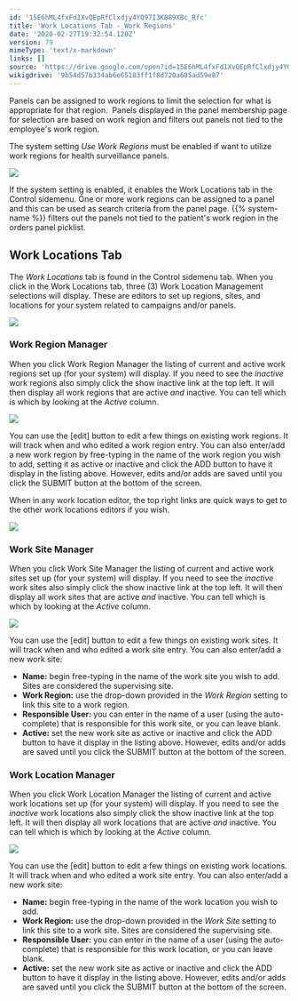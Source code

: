 ```yaml
---
id: '15E6hML4fxFd1XvQEpRfClxdjy4YQ97I3KB89XBc_Rfc'
title: 'Work Locations Tab - Work Regions'
date: '2020-02-27T19:32:54.120Z'
version: 79
mimeType: 'text/x-markdown'
links: []
source: 'https://drive.google.com/open?id=15E6hML4fxFd1XvQEpRfClxdjy4YQ97I3KB89XBc_Rfc'
wikigdrive: '9b54d57b334ab6e65183ff1f8d720a685ad59e87'
---
```

Panels can be assigned to work regions to limit the selection for what is appropriate for that region.  Panels displayed in the panel membership page for selection are based on work region and filters out panels not tied to the employee's work region.

The system setting *Use Work Regions* must be enabled if want to utilize work regions for health surveillance panels.

![](../work-locations-tab-work-regions.assets/5ae5b8b79a04ea23de59193ea368c61f.png)

If the system setting is enabled, it enables the Work Locations tab in the Control sidemenu. One or more work regions can be assigned to a panel and this can be used as search criteria from the panel page. {{% system-name %}} filters out the panels not tied to the patient's work region in the orders panel picklist.

## Work Locations Tab

The *Work Locations* tab is found in the Control sidemenu tab. When you click in the Work Locations tab, three (3) Work Location Management selections will display. These are editors to set up regions, sites, and locations for your system related to campaigns and/or panels.

![](../work-locations-tab-work-regions.assets/bf3721eb57a1b5fdd3954e79cf8b1388.png)

### Work Region Manager

When you click Work Region Manager the listing of current and active work regions set up (for your system) will display. If you need to see the *inactive* work regions also simply click the show inactive link at the top left. It will then display all work regions that are active *and* inactive. You can tell which is which by looking at the *Active* column.

![](../work-locations-tab-work-regions.assets/83e70b778c59da20a140245e4a47daaf.png)

You can use the [edit] button to edit a few things on existing work regions. It will track when and who edited a work region entry. You can also enter/add a new work region by free-typing in the name of the work region you wish to add, setting it as active or inactive and click the ADD button to have it display in the listing above. However, edits and/or adds are saved until you click the SUBMIT button at the bottom of the screen.

When in any work location editor, the top right links are quick ways to get to the other work locations editors if you wish.

![](../work-locations-tab-work-regions.assets/83e70b778c59da20a140245e4a47daaf.png)

### Work Site Manager

When you click Work Site Manager the listing of current and active work sites set up (for your system) will display. If you need to see the *inactive* work sites also simply click the show inactive link at the top left. It will then display all work sites that are active *and* inactive. You can tell which is which by looking at the *Active* column.

![](../work-locations-tab-work-regions.assets/9a9550f514528142e24a714ca266c44f.png)

You can use the [edit] button to edit a few things on existing work sites. It will track when and who edited a work site entry. You can also enter/add a new work site:

* <strong>Name:</strong> begin free-typing in the name of the work site you wish to add. Sites are considered the supervising site.
* <strong>Work Region:</strong> use the drop-down provided in the <em>Work Region</em> setting to link this site to a work region.
* <strong>Responsible User:</strong> you can enter in the name of a user (using the auto-complete) that is responsible for this work site, or you can leave blank.
* <strong>Active:</strong> set the new work site as active or inactive and click the ADD button to have it display in the listing above. However, edits and/or adds are saved until you click the SUBMIT button at the bottom of the screen.

### Work Location Manager

When you click Work Location Manager the listing of current and active work locations set up (for your system) will display. If you need to see the *inactive* work locations also simply click the show inactive link at the top left. It will then display all work locations that are active *and* inactive. You can tell which is which by looking at the *Active* column.

![](../work-locations-tab-work-regions.assets/bb65851961ddbf84f27424f31b2da745.png)

You can use the [edit] button to edit a few things on existing work locations. It will track when and who edited a work site entry. You can also enter/add a new work site:

* <strong>Name:</strong> begin free-typing in the name of the work location you wish to add.
* <strong>Work Region:</strong> use the drop-down provided in the <em>Work Site</em> setting to link this site to a work site. Sites are considered the supervising site.
* <strong>Responsible User:</strong> you can enter in the name of a user (using the auto-complete) that is responsible for this work location, or you can leave blank.
* <strong>Active:</strong> set the new work site as active or inactive and click the ADD button to have it display in the listing above. However, edits and/or adds are saved until you click the SUBMIT button at the bottom of the screen.
